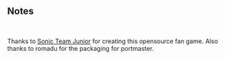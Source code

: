 ## Notes
<br/>

Thanks to [Sonic Team Junior](https://github.com/STJr/Kart-Public) for creating this opensource fan game.  Also thanks to romadu for the packaging for portmaster.
<br/>

